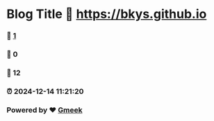 # Blog Title :link: https://bkys.github.io 
### :page_facing_up: [1](https://bkys.github.io/tag.html) 
### :speech_balloon: 0 
### :hibiscus: 12 
### :alarm_clock: 2024-12-14 11:21:20 
### Powered by :heart: [Gmeek](https://github.com/Meekdai/Gmeek)
